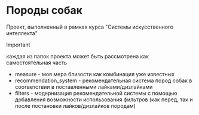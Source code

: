 # Породы собак
Проект, выполненный в рамках курса "Системы искусственного интеллекта"
> [!IMPORTANT]
> каждая из папок проекта может быть рассмотрена как самостоятельная часть
* measure - моя мера близости как комбинация уже известных
* recommendation_system - рекомендательная система пород собак в соответствии в поставленными лайками/дизлайками
* filters - модернизация рекомендательной системы с помощью добавления возможности использования фильтров (как перед, так и после постановки лайков/дизлайков породам)

